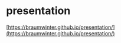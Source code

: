 # presentation

[https://braumwinter.github.io/presentation/](https://braumwinter.github.io/presentation/)